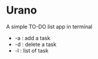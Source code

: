 # Urano
A simple TO-DO list app in terminal
* -a : add a task 
* -d : delete a task
* -l : list of task
